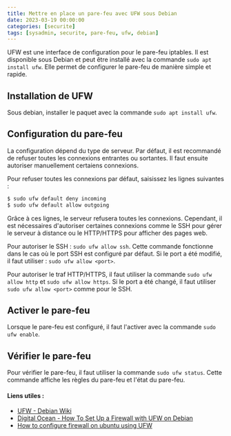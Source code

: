 ```yaml
---
title: Mettre en place un pare-feu avec UFW sous Debian
date: 2023-03-19 00:00:00
categories: [securite]
tags: [sysadmin, securite, pare-feu, ufw, debian]
---
```


UFW est une interface de configuration pour le pare-feu iptables. Il est disponible sous Debian et peut être installé avec la commande `sudo apt install ufw`. Elle permet de configurer le pare-feu de manière simple et rapide.

## Installation de UFW

Sous debian, installer le paquet avec la commande `sudo apt install ufw`.

## Configuration du pare-feu

La configuration dépend du type de serveur. Par défaut, il est recommandé de refuser toutes les connexions entrantes ou sortantes. Il faut ensuite autoriser manuellement certaiens connexions. 

Pour refuser toutes les connexions par défaut, saisissez les lignes suivantes :

```bash
$ sudo ufw default deny incoming
$ sudo ufw default allow outgoing
```

Grâce à ces lignes, le serveur refusera toutes les connexions. Cependant, il est nécessaires d'autoriser certaines connexions comme le SSH pour gérer le serveur à distance ou le HTTP/HTTPS pour afficher des pages web. 

Pour autoriser le SSH : `sudo ufw allow ssh`. Cette commande fonctionne dans le cas où le port SSH est configuré par défaut. Si le port a été modifié, il faut utiliser : `sudo ufw allow <port>`.

Pour autoriser le traf HTTP/HTTPS, il faut utiliser la commande `sudo ufw allow http` et `sudo ufw allow https`. Si le port a été changé, il faut utiliser `sudo ufw allow <port>` comme pour le SSH.

## Activer le pare-feu

Lorsque le pare-feu est configuré, il faut l'activer avec la commande `sudo ufw enable`.

## Vérifier le pare-feu

Pour vérifier le pare-feu, il faut utiliser la commande `sudo ufw status`. Cette commande affiche les règles du pare-feu et l'état du pare-feu.

#### Liens utiles :
- [UFW - Debian Wiki](https://wiki.debian.org/fr/UncomplicatedFirewall)
- [Digital Ocean - How To Set Up a Firewall with UFW on Debian](https://www.digitalocean.com/community/tutorials/how-to-set-up-a-firewall-with-ufw-on-debian-9)
- [How to configure firewall on ubuntu using UFW](https://www.hostinger.com/tutorials/how-to-configure-firewall-on-ubuntu-using-ufw/)